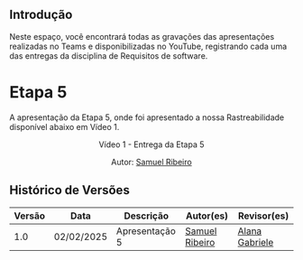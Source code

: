 ## Introdução

Neste espaço, você encontrará todas as gravações das apresentações realizadas no Teams e disponibilizadas no YouTube, registrando cada uma das entregas da disciplina de Requisitos de software.

# Etapa 5

A apresentação da Etapa 5, onde foi apresentado a nossa Rastreabilidade disponível abaixo em Vídeo 1.

<div style="text-align: center">
<p>Vídeo 1 - Entrega da Etapa 5</p>
</div>



<p style="text-align: center; font-size: 14px;">
    Autor: <a href="https://github.com/SamuelRicosta" target="_blank">Samuel Ribeiro</a> 
</p>

## Histórico de Versões

| Versão |    Data    | Descrição      | Autor(es)                                          | Revisor(es)                                        |
| ------ | :--------: | -------------- | -------------------------------------------------- | -------------------------------------------------- |
| 1.0    | 02/02/2025 | Apresentação 5 | [Samuel Ribeiro](https://github.com/SamuelRicosta) | [Alana Gabriele](https://github.com/alanagabriele) |
